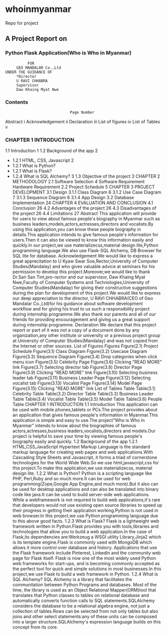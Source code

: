 # whoinmyanmar
Repo for project
## A Project Report on
### Python Flask Application(Who is Who in Myanmar)
              FOR
         GEO MANDALAR Co.,Ltd
    UNDER THE GUIDANCE OF
         *Director
         U RAVI CHHABRA
         Supervisor
         Daw Khaing Myat Nwe
### Contents
                                 Page Number
Abstract                             i
Acknowledgement                     ii
Declaration                        iii
List of figures                     iv
List of Tables                       v
### CHAPTER 1 INTRODUCTION
1.1 Introduction                     1
1.2 Background of the app            2
   - 1.2.1 HTML, CSS, Javascript     2
   - 1.2.1 What is Python?
   - 1.2.1 What is Flask?
   - 1.2.4 What is SQL Alchemy?      3
1.3 Objective of the project         3
CHAPTER 2 METHODOLOGY
2.1 Software Selection               4
    Software Requirement
    Hardware Requirement
2.2 Project Schedule                 5
CHAPTER 3 PROJECT DEVELOPMENT
3.1 Design
3.1.1 Class Diagram                  6
3.1.2 Use Case Diagram               7
3.1.3 Sequence Diagram               8
3.1.4 App Design
3.2 Database Implementation          24
CHAPTER 4 EVALUATION AND CONCLUSION
4.1 Conclusion                       26
4.2 Advantages of the project        26
4.3 Disadvantages of the project     26
4.4 Limitations                      27
                                    Abstract
This application will provide for users to view about famous people's biography in Myanmar such as business leaders,models,actors,actresses,directors and vocalists.By using this application,you can know these people biography in details.This application intends to give famous people's information for users.Then it can also be viewed to know this information easily and quickly.In our project,we use materializecss,material design lite,Python programming language.We also use Flask-SQL Alchemy, DB Browser for SQL lite for database.
                                   Acknowledgement
 We would like to express a great apprecitation to U Kyaw Swar Soe,Rector,University of Computer Studies(Mandalay) and who gives valuable advice at seminars for his permission to develop this project.Moreover,we would like to thank Dr.San San Tint,pro-rector and our supervisor,
 Daw Khaing Myat Nwe,Faculty of Computer Systems and Technologies,University of Computer Studies(Mandalay) for giving their constructive suggestions during the plan for development of this project.We would like to express our deep appreciation to the director, U RAVI CHHABRA(CEO of Geo Mandalar Co.,Ltd)for his guidance about software development workflow and for giving his trust to us such a responsibility project during internship programme.We also thank our parents and all of our friends for providing encouragement and giving us a great support during internship programme.
                                 Declaration
 We declare that this project report or part of it was not a copy of a document done by any organization,any other institute or university or a previous project group at University of Computer Studies(Mandalay) and was not copied from the Internet or other sources.
                       List of Figures
Figures
Figure(2.1) Project Schedule
Figure(3.1) Class Diagram
Figure(3.2) Usecase Diagram
Figure(3.3) Sequence Diagram
Figure(3.4) Drop categories when click menu icon
Figure(3.5) Celebrity Page
Figure(3.6) Clicking "READ MORE" link
Figure(3.7) Selecting director tab
Figure(3.8) Director Page
Figure(3.9) Clicking "READ MORE" link
Figure(3.10) Selecting business leader tab
Figure(3.11) Business Leader Page
Figure(3.12) Selecting vocalist tab
Figure(3.13) Vocalist Page
Figure(3.14) Model Page
Figure(3.15) Clicking "READ MORE" link
                                    List of Tables
Table
Table(3.1) Celebrity Table
Table(3.2) Director Table
Table(3.3) Business Leader Table
Table(3.4) Vocalist Table
Table(3.5) Model Table
Table(3.6) People Table
CHAPTER 1 INTRODUCTION
1.1 Introduction
This application can be used with mobile phones,tablets or PCs.The project provides about an application that gives famous people's information in Myanmar.This application is simple and easy to use.The project"Who is Who in Myanmar" intends to know about the biographies of famous actors,actresses,business leaders,vocalists,directors and models.Our project is helpful to save your time by viewing famous people's biography easily and quickly.
1.2 Background of the app
1.2.1 HTML,CSS,JavaScript
      Hypertext Markup Language is the standard markup language for creating web pages and web applications.With Cascading Style Sheets and Javascript, it forms a triad of cornerstone technologies for the World Wide Web.So we use html,javascript,css for this project.To make this application,we use materializecss, material design lite.
1.2.2 What is Python?
     Python is a scripting language like PHP, Perl,Ruby and so much more.It can be used for web programming(Zope,Google App Engine,and much more).But it also can be used for desktop applications and can also be translated into binary code like java.It can be used to build server-side web applications. While a webframework is not required to build web applications,it's rare that developers would not use existing open source libraries to speed up their progress in getting their application working.Python is not used in web browser.In this project,we use Python programming language due to this above good facts.
1.2.3 What is Flask?
    Flask is a lightweight web framework written in Python.Flask provides you with tools,libraries and technologies that allow you to build a web application.In the case of Flask,its dependencies are:Werkzeug a WSGI utility Library,Jinja2 which is its template engine.Flask is commonly used with MongoDB which allows it more control over database and history. Applications that use the Flask framework include Pinterest, Linkedln and the community web page for Flask itself. Flask is now one of the most widely used Python web frameworks for start-ups, and is becoming commonly accepted as the perfect tool for quick and simple solutions in most businesses.In this project,we use Flask to build a web framework in Python.
1.2.4 What is SQL Alchemy?
      SQL Alchemy is a library that facilitates the communitation between Python Programs and databases. Most of the time, the library is used as an Object Relational Mapper(ORM)tool that translates that Python classes to tables on relational database and automatically converts function calls to SQL statements.SQLAlchemy considers the database to be a relational algebra engine, not just a collection of tables.Rows can be selected from not only tables but also joins and other select statements:any of these units can be composed into a larger structure.SQLAlchemy's expression language builds on this concept from its core.
    
    
                                   
